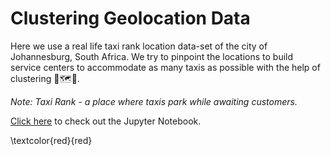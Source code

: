 # Clustering Geolocation Data

Here we use a real life taxi rank location data-set of the city of Johannesburg, South Africa. We try to pinpoint the locations to build service centers to accommodate as many taxis as possible with the help of clustering 🚕🗺️📍.

*Note: Taxi Rank - a place where taxis park while awaiting customers.*

[Click here](https://nbviewer.jupyter.org/github/inespancorbo/Projects/blob/master/Clustering%20Geolocation%20Data/Notebook.ipynb) to check out the Jupyter Notebook.

\textcolor{red}{red}
